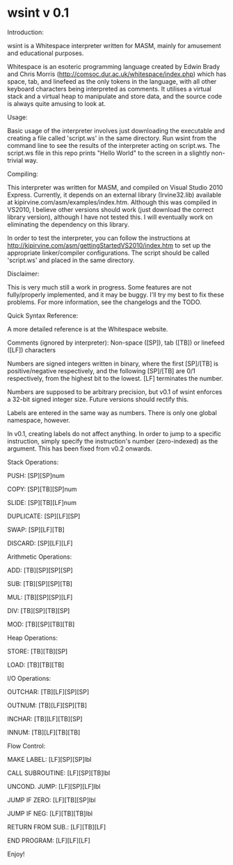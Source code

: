 wsint v 0.1
===========

Introduction:

wsint is a Whitespace interpreter written for MASM, mainly for amusement and educational purposes.

Whitespace is an esoteric programming language created by Edwin Brady and Chris Morris (http://comsoc.dur.ac.uk/whitespace/index.php) which has space, tab, and linefeed as the only tokens in the language, with all other keyboard characters being interpreted as comments. It utilises a virtual stack and a virtual heap to manipulate and store data, and the source code is always quite amusing to look at.

Usage:

Basic usage of the interpreter involves just downloading the executable and creating a file called 'script.ws' in the same directory. Run wsint from the command line to see the results of the interpreter acting on script.ws. The script.ws file in this repo prints "Hello World" to the screen in a slightly non-trivial way.

Compiling:

This interpreter was written for MASM, and compiled on Visual Studio 2010 Express. Currently, it depends on an external library (Irvine32.lib) available at kipirvine.com/asm/examples/index.htm. Although this was compiled in VS2010, I believe other versions should work (just download the correct library version), although I have not tested this. I will eventually work on eliminating the dependency on this library.

In order to test the interpreter, you can follow the instructions at http://kipirvine.com/asm/gettingStartedVS2010/index.htm to set up the appropriate linker/compiler configurations. The script should be called 'script.ws' and placed in the same directory.

Disclaimer:

This is very much still a work in progress. Some features are not fully/properly implemented, and it may be buggy. I'll try my best to fix these problems. For more information, see the changelogs and the TODO.

Quick Syntax Reference:

A more detailed reference is at the Whitespace website.

Comments (ignored by interpreter): Non-space ([SP]), tab ([TB]) or linefeed ([LF]) characters

Numbers are signed integers written in binary, where the first [SP]/[TB] is positive/negative respectively, and the following [SP]/[TB] are 0/1 respectively, from the highest bit to the lowest. [LF] terminates the number. 

Numbers are supposed to be arbitrary precision, but v0.1 of wsint enforces a 32-bit signed integer size. Future versions should rectify this.

Labels are entered in the same way as numbers. There is only one global namespace, however.

In v0.1, creating labels do not affect anything. In order to jump to a specific instruction, simply specify the instruction's number (zero-indexed) as the argument. This has been fixed from v0.2 onwards. 

Stack Operations:

PUSH: [SP][SP]num

COPY: [SP][TB][SP]num

SLIDE: [SP][TB][LF]num

DUPLICATE: [SP][LF][SP]

SWAP: [SP][LF][TB]

DISCARD: [SP][LF][LF]

Arithmetic Operations:

ADD: [TB][SP][SP][SP]

SUB: [TB][SP][SP][TB]

MUL: [TB][SP][SP][LF]

DIV: [TB][SP][TB][SP]

MOD: [TB][SP][TB][TB]

Heap Operations:

STORE: [TB][TB][SP]

LOAD: [TB][TB][TB]

I/O Operations:

OUTCHAR: [TB][LF][SP][SP]

OUTNUM: [TB][LF][SP][TB]

INCHAR: [TB][LF][TB][SP]

INNUM: [TB][LF][TB][TB]

Flow Control:

MAKE LABEL: [LF][SP][SP]lbl

CALL SUBROUTINE: [LF][SP][TB]lbl

UNCOND. JUMP: [LF][SP][LF]lbl

JUMP IF ZERO: [LF][TB][SP]lbl

JUMP IF NEG: [LF][TB][TB]lbl

RETURN FROM SUB.: [LF][TB][LF]

END PROGRAM: [LF][LF][LF]

Enjoy!
